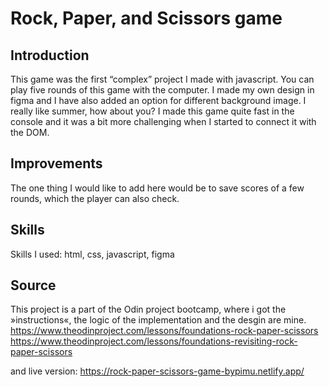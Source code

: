 # Rock, Paper, and Scissors game

## Introduction
This game was the first “complex” project I made with javascript. You can play five rounds of this game with the computer. I made my own design in figma and I have also added an option for different background image. I really like summer, how about you? 
I made this game quite fast in the console and it was a bit more challenging when I started to connect it with the DOM.

## Improvements
The one thing I would like to add here would be to save scores of a few rounds, which the player can also check. 

## Skills
Skills I used: html, css, javascript, figma

## Source
This project is a part of the Odin project bootcamp, where i got the »instructions«, the logic of  the implementation and the desgin are mine. 
https://www.theodinproject.com/lessons/foundations-rock-paper-scissors
https://www.theodinproject.com/lessons/foundations-revisiting-rock-paper-scissors

and live version:
https://rock-paper-scissors-game-bypimu.netlify.app/

